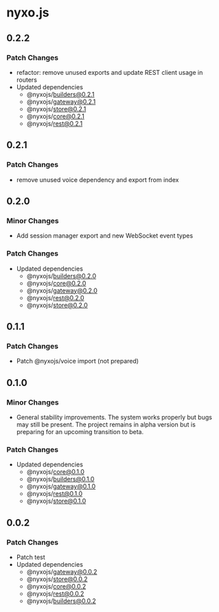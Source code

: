 # nyxo.js

## 0.2.2

### Patch Changes

- refactor: remove unused exports and update REST client usage in routers
- Updated dependencies
  - @nyxojs/builders@0.2.1
  - @nyxojs/gateway@0.2.1
  - @nyxojs/store@0.2.1
  - @nyxojs/core@0.2.1
  - @nyxojs/rest@0.2.1

## 0.2.1

### Patch Changes

- remove unused voice dependency and export from index

## 0.2.0

### Minor Changes

- Add session manager export and new WebSocket event types

### Patch Changes

- Updated dependencies
  - @nyxojs/builders@0.2.0
  - @nyxojs/core@0.2.0
  - @nyxojs/gateway@0.2.0
  - @nyxojs/rest@0.2.0
  - @nyxojs/store@0.2.0

## 0.1.1

### Patch Changes

- Patch @nyxojs/voice import (not prepared)

## 0.1.0

### Minor Changes

- General stability improvements. The system works properly but bugs may still be present. The project remains in alpha version but is preparing for an upcoming transition to beta.

### Patch Changes

- Updated dependencies
  - @nyxojs/core@0.1.0
  - @nyxojs/builders@0.1.0
  - @nyxojs/gateway@0.1.0
  - @nyxojs/rest@0.1.0
  - @nyxojs/store@0.1.0

## 0.0.2

### Patch Changes

- Patch test
- Updated dependencies
  - @nyxojs/gateway@0.0.2
  - @nyxojs/store@0.0.2
  - @nyxojs/core@0.0.2
  - @nyxojs/rest@0.0.2
  - @nyxojs/builders@0.0.2

